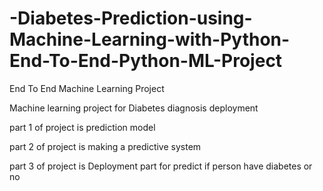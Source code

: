 # -Diabetes-Prediction-using-Machine-Learning-with-Python-End-To-End-Python-ML-Project
End To End Machine Learning Project 

Machine learning project for Diabetes diagnosis deployment

part 1 of project is prediction model

part 2 of project is making a predictive system

part 3 of project is Deployment part for predict if person have diabetes or no
